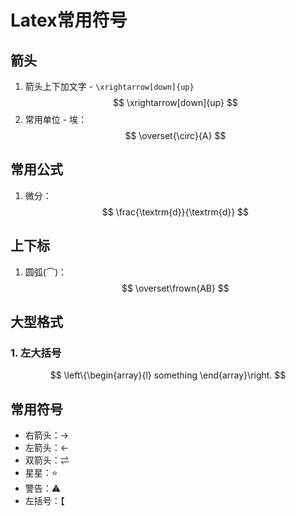 # Latex常用符号

## 箭头

1. 箭头上下加文字 - `\xrightarrow[down]{up}`
   $$
   \xrightarrow[down]{up}
   $$
2. 常用单位 - 埃：
   $$
   \overset{\circ}{A}
   $$

## 常用公式

1. 微分：
   $$
   \frac{\textrm{d}}{\textrm{d}}
   $$

## 上下标

1. 圆弧(⌒)：
   $$
   \overset\frown{AB}
   $$

## 大型格式

### 1. 左大括号

$$
\left\{\begin{array}{l}
something
\end{array}\right.
$$

## 常用符号

* 右箭头：→
* 左箭头：←
* 双箭头：⇌
* 星星：⭐
* 警告：⚠
* 左括号：【
